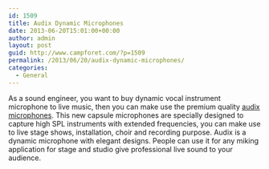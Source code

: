 ```yaml
---
id: 1509
title: Audix Dynamic Microphones
date: 2013-06-20T15:01:00+00:00
author: admin
layout: post
guid: http://www.campforet.com/?p=1509
permalink: /2013/06/20/audix-dynamic-microphones/
categories:
  - General
---
```

As a sound engineer, you want to buy dynamic vocal instrument microphone to live music, then you can make use the premium quality [audix microphones](http://www.guitarcenter.com/Audix.gc). This new capsule microphones are specially designed to capture high SPL instruments with extended frequencies, you can make use to live stage shows, installation, choir and recording purpose. Audix is a dynamic microphone with elegant designs. People can use it for any miking application for stage and studio give professional live sound to your audience.
